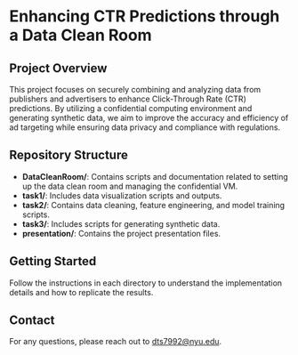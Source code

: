 # Enhancing CTR Predictions through a Data Clean Room

## Project Overview
This project focuses on securely combining and analyzing data from publishers and advertisers to enhance Click-Through Rate (CTR) predictions. By utilizing a confidential computing environment and generating synthetic data, we aim to improve the accuracy and efficiency of ad targeting while ensuring data privacy and compliance with regulations.

## Repository Structure
- **DataCleanRoom/**: Contains scripts and documentation related to setting up the data clean room and managing the confidential VM.
- **task1/**: Includes data visualization scripts and outputs.
- **task2/**: Contains data cleaning, feature engineering, and model training scripts.
- **task3/**: Includes scripts for generating synthetic data.
- **presentation/**: Contains the project presentation files.

## Getting Started
Follow the instructions in each directory to understand the implementation details and how to replicate the results.

## Contact
For any questions, please reach out to dts7992@nyu.edu.

